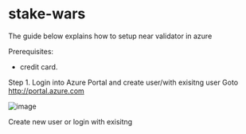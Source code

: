 # stake-wars
The guide below explains how to setup near validator in azure

Prerequisites: 
- credit card.

Step 1. Login into Azure Portal and create user/with exisitng user
Goto http://portal.azure.com

![image](https://user-images.githubusercontent.com/63374230/179372498-51e51e63-6576-4215-aab4-1df7f498d5c0.png)

Create new user or login with exisitng

